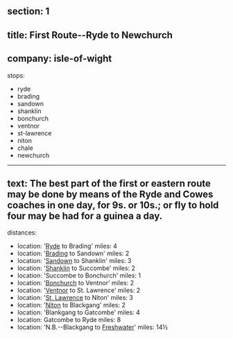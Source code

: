 section: 1
----
title: First Route--Ryde to Newchurch
----
company: isle-of-wight
----
stops:
- ryde
- brading
- sandown
- shanklin
- bonchurch
- ventnor
- st-lawrence
- niton
- chale
- newchurch
----
text: The best part of the first or eastern route may be done by means of the Ryde and Cowes coaches in one day, for 9s. or 10s.; or fly to hold four may be had for a guinea a day.
----
distances:
- location: '[Ryde](/stations/ryde/) to Brading'
  miles: 4
- location: '[Brading](/stations/brading/) to Sandown'
  miles: 2
- location: '[Sandown](/stations/sandown/) to Shanklin'
  miles: 3
- location: '[Shanklin](/stations/shanklin/) to Succombe'
  miles: 2
- location: 'Succombe to Bonchurch'
  miles: 1
- location: '[Bonchurch](/stations/bonchurch/) to Ventnor'
  miles: 2
- location: '[Ventnor](/stations/ventnor/) to St. Lawrence'
  miles: 2
- location: '[St. Lawrence](/stations/st-lawrence/) to Niton'
  miles: 3
- location: '[Niton](/stations/niton/) to Blackgang'
  miles: 2
- location: 'Blankgang to Gatcombe'
  miles: 4
- location: Gatcombe to Ryde
  miles: 8
- location: 'N.B.--Blackgang to [Freshwater](/stations/freshwater)'
  miles: 14½
